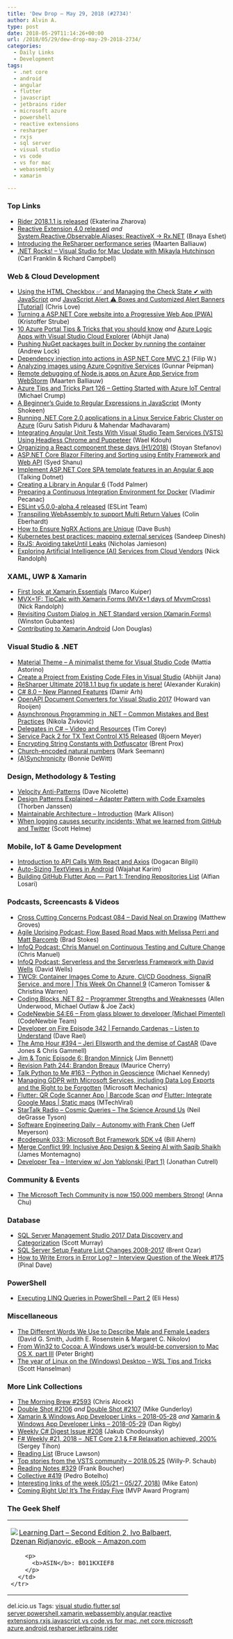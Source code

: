 ```yaml
---
title: 'Dew Drop – May 29, 2018 (#2734)'
author: Alvin A.
type: post
date: 2018-05-29T11:14:26+00:00
url: /2018/05/29/dew-drop-may-29-2018-2734/
categories:
  - Daily Links
  - Development
tags:
  - .net core
  - android
  - angular
  - flutter
  - javascript
  - jetbrains rider
  - microsoft azure
  - powershell
  - reactive extensions
  - resharper
  - rxjs
  - sql server
  - visual studio
  - vs code
  - vs for mac
  - webassembly
  - xamarin

---
```

### <a name="top"></a>Top Links

  * <a href="https://blog.jetbrains.com/dotnet/2018/05/25/rider-2018-1-1-released/" target="_blank">Rider 2018.1.1 is released</a> (Ekaterina Zharova)
  * <a href="https://medium.com/@bnayae/reactive-extension-4-0-released-c6ca2e6fb869?source=rss-44c6e773963c------2" target="_blank">Reactive Extension 4.0 released</a> _and_ <a href="https://medium.com/@bnayae/system-reactive-observable-aliases-reactivex-rx-net-a1164d3eb166?source=rss-44c6e773963c------2" target="_blank">System.Reactive.Observable.Aliases: ReactiveX → Rx.NET</a> (Bnaya Eshet)
  * <a href="https://blog.jetbrains.com/dotnet/2018/05/28/introducing-resharper-performance-series/" target="_blank">Introducing the ReSharper performance series</a> (Maarten Balliauw)
  * <a href="http://www.dotnetrocks.com/default.aspx?ShowNum=1549" target="_blank">.NET Rocks! &#8211; Visual Studio for Mac Update with Mikayla Hutchinson</a> (Carl Franklin & Richard Campbell)



### <a name="web"></a>Web & Cloud Development

  * <a href="https://love2dev.com/blog/html-checkbox" target="_blank">Using the HTML Checkbox ✅ and Managing the Check State ✔ with JavaScript</a> _and_ <a href="https://love2dev.com/blog/custom-javascript-alert" target="_blank">JavaScript Alert ⚠ Boxes and Customized Alert Banners [Tutorial]</a> (Chris Love)
  * <a href="https://blog.elmah.io/turning-an-aspnet-core-website-into-a-progressive-web-app-pwa/" target="_blank">Turning a ASP.NET Core website into a Progressive Web App (PWA)</a> (Kristoffer Strube)
  * <a href="https://dailydotnettips.com/azure-portal-tips-tricks/" target="_blank">10 Azure Portal Tips & Tricks that you should know</a> _and_ <a href="https://dailydotnettips.com/azure-logic-apps/" target="_blank">Azure Logic Apps with Visual Studio Cloud Explorer</a> (Abhijit Jana)
  * <a href="https://andrewlock.net/pushing-nuget-packages-built-in-docker-by-running-the-container/" target="_blank">Pushing NuGet packages built in Docker by running the container</a> (Andrew Lock)
  * <a href="https://www.strathweb.com/2018/05/dependency-injection-into-actions-in-asp-net-core-mvc-2-1/" target="_blank">Dependency injection into actions in ASP.NET Core MVC 2.1</a> (Filip W.)
  * <a href="http://gunnarpeipman.com/azure/analyze-images/" target="_blank">Analyzing images using Azure Cognitive Services</a> (Gunnar Peipman)
  * <a href="https://blog.maartenballiauw.be/post/2018/05/29/remote-debugging-node-js-azure-app-service-webstorm.html" target="_blank">Remote debugging of Node.js apps on Azure App Service from WebStorm</a> (Maarten Balliauw)
  * <a href="https://www.michaelcrump.net/azure-tips-and-tricks126/" target="_blank">Azure Tips and Tricks Part 126 &#8211; Getting Started with Azure IoT Central</a> (Michael Crump)
  * <a href="https://code.tutsplus.com/tutorials/a-beginners-guide-to-regular-expressions-in-javascript--cms-31130" target="_blank">A Beginner&#8217;s Guide to Regular Expressions in JavaScript</a> (Monty Shokeen)
  * <a href="https://blogs.msdn.microsoft.com/premier_developer/2018/05/27/running-net-core-2-0-applications-in-a-linux-service-fabric-cluster-on-azure/" target="_blank">Running .NET Core 2.0 applications in a Linux Service Fabric Cluster on Azure</a> (Guru Satish Piduru & Mahendar Madhavaram)
  * <a href="https://blogs.msdn.microsoft.com/premier_developer/2018/05/28/integrating-angular-unit-tests-with-visual-studio-team-services-vsts-using-headless-chrome-and-puppeteer/" target="_blank">Integrating Angular Unit Tests With Visual Studio Team Services (VSTS) Using Headless Chrome and Puppeteer</a> (Wael Kdouh)
  * <a href="http://www.phpied.com/organizing-react-component-h1-2018/" target="_blank">Organizing a React component these days (H1/2018)</a> (Stoyan Stefanov)
  * <a href="https://www.codeproject.com/Articles/1245972/ASP-NET-Core-Blazor-Filtering-and-Sorting-using-En" target="_blank">ASP.NET Core Blazor Filtering and Sorting using Entity Framework and Web API</a> (Syed Shanu)
  * <a href="http://www.talkingdotnet.com/implement-asp-net-core-spa-template-feature-in-angular6-app/" target="_blank">Implement ASP.NET Core SPA template features in an Angular 6 app</a> (Talking Dotnet)
  * <a href="https://blog.angularindepth.com/creating-a-library-in-angular-6-87799552e7e5?source=rss----e5ed704095b---4" target="_blank">Creating a Library in Angular 6</a> (Todd Palmer)
  * <a href="https://code-maze.com/preparing-ci-environment-docker/" target="_blank">Preparing a Continuous Integration Environment for Docker</a> (Vladimir Pecanac)
  * <a href="https://eslint.org/blog/2018/05/eslint-v5.0.0-alpha.4-released" target="_blank">ESLint v5.0.0-alpha.4 released</a> (ESLint Team)
  * <a href="https://blog.scottlogic.com/2018/05/29/transpiling-webassembly.html" target="_blank">Transpiling WebAssembly to support Multi Return Values</a> (Colin Eberhardt)
  * <a href="https://medium.com/@davembush/how-to-ensure-ngrx-actions-are-unique-32c6c4e529f9?source=rss-8d43998be36d------2" target="_blank">How to Ensure NgRX Actions are Unique</a> (Dave Bush)
  * <a href="http://feedproxy.google.com/~r/ClPlBl/~3/xG7F5yjxUNo/Kubernetes-best-practices-mapping-external-services.html" target="_blank">Kubernetes best practices: mapping external services</a> (Sandeep Dinesh)
  * <a href="https://blog.angularindepth.com/rxjs-avoiding-takeuntil-leaks-fb5182d047ef?source=rss----e5ed704095b---4" target="_blank">RxJS: Avoiding takeUntil Leaks</a> (Nicholas Jamieson)
  * <a href="http://feedproxy.google.com/~r/NicksNetTravels/~3/-gL3YI76v5A/post.aspx" target="_blank">Exploring Artificial Intelligence (AI) Services from Cloud Vendors</a> (Nick Randolph)



### <a name="silverlight"></a>XAML, UWP & Xamarin

  * <a href="https://marcofolio.net/xamarin-essentials-first-look/" target="_blank">First look at Xamarin.Essentials</a> (Marco Kuiper)
  * <a href="http://feedproxy.google.com/~r/NicksNetTravels/~3/RgluicoknQo/post.aspx" target="_blank">MVX=1F: TipCalc with Xamarin.Forms (MVX+1 days of MvvmCross)</a> (Nick Randolph)
  * <a href="https://winstongubantes.blogspot.com/2018/05/revisiting-custom-dialog-in-net.html" target="_blank">Revisiting Custom Dialog in .NET Standard version (Xamarin.Forms)</a> (Winston Gubantes)
  * <a href="https://blog.xamarin.com/contributing-xamarin-android/" target="_blank">Contributing to Xamarin.Android</a> (Jon Douglas)



### <a name="dotnet"></a>Visual Studio & .NET

  * <a href="https://equinsuocha.io/projects/material-theme/" target="_blank">Material Theme &#8211; A minimalist theme for Visual Studio Code</a> (Mattia Astorino)
  * <a href="https://dailydotnettips.com/create-a-project-from-existing-code-files-in-visual-studio/" target="_blank">Create a Project from Existing Code Files in Visual Studio</a> (Abhijit Jana)
  * <a href="https://blog.jetbrains.com/dotnet/2018/05/25/resharper-ultimate-2018-1-1-bug-fix-update/" target="_blank">ReSharper Ultimate 2018.1.1 bug fix update is here!</a> (Alexander Kurakin)
  * <a href="http://feedproxy.google.com/~r/netCurryRecentArticles/~3/Kzg9nD5i7ek/ShowArticle.aspx" target="_blank">C# 8.0 – New Planned Features</a> (Damir Arh)
  * <a href="https://blogs.endjin.com/2018/05/openapi-document-converters-for-visual-studio-2017/" target="_blank">OpenAPI Document Converters for Visual Studio 2017</a> (Howard van Rooijen)
  * <a href="https://rubikscode.net/2018/05/28/asynchronous-programming-in-net-common-mistakes-and-best-practices/" target="_blank">Asynchronous Programming in .NET – Common Mistakes and Best Practices</a> (Nikola Živković)
  * <a href="https://iamtimcorey.com/delegates/" target="_blank">Delegates in C# – Video and Resources</a> (Tim Corey)
  * <a href="https://www.textcontrol.com/blog/2018/05/28/service-pack-2-for-tx-text-control-x15-released/" target="_blank">Service Pack 2 for TX Text Control X15 Released</a> (Bjoern Meyer)
  * <a href="https://www.preemptive.com/blog/article/1004-encrypting-string-constants-with-dotfuscator/107-support-corner" target="_blank">Encrypting String Constants with Dotfuscator</a> (Brent Prox)
  * <a href="http://blog.ploeh.dk/2018/05/28/church-encoded-natural-numbers/" target="_blank">Church-encoded natural numbers</a> (Mark Seemann)
  * <a href="http://geek-goddess-bonnie.blogspot.com/2018/05/asynchronicity.html" target="_blank">(A)Synchronicity</a> (Bonnie DeWitt)



### <a name="design"></a>Design, Methodology & Testing

  * <a href="http://feedproxy.google.com/~r/LeadingAgile/~3/RXU3zF5lMiA/" target="_blank">Velocity Anti-Patterns</a> (Dave Nicolette)
  * <a href="https://stackify.com/design-patterns-explained-adapter-pattern-with-code-examples/" target="_blank">Design Patterns Explained – Adapter Pattern with Code Examples</a> (Thorben Janssen)
  * <a href="http://feedproxy.google.com/~r/StylingAndroid/~3/APKOqHhuCMo/" target="_blank">Maintainable Architecture – Introduction</a> (Mark Allison)
  * <a href="https://scotthelme.co.uk/when-logging-causes-security-incidents-what-we-learned-from-github-and-twitter/" target="_blank">When logging causes security incidents; What we learned from GitHub and Twitter</a> (Scott Helme)



### <a name="mobile"></a>Mobile, IoT & Game Development

  * <a href="https://code.tutsplus.com/tutorials/introduction-to-api-calls-with-react-and-axios--cms-21027" target="_blank">Introduction to API Calls With React and Axios</a> (Dogacan Bilgili)
  * <a href="https://android.jlelse.eu/auto-sizing-textviews-in-android-d615ee2dc794?source=rss----8fca399d4de---4" target="_blank">Auto-Sizing TextViews in Android</a> (Wajahat Karim)
  * <a href="https://medium.com/@alfianlosari/building-github-flutter-app-part-1-trending-repositories-list-f48683ac9bef?source=rss-192bb381a5de------2" target="_blank">Building GitHub Flutter App — Part 1: Trending Repositories List</a> (Alfian Losari)



### <a name="podcasts"></a>Podcasts, Screencasts & Videos

  * <a href="http://feedproxy.google.com/~r/CrossCuttingConcerns/~3/nCJcSOl7M98/Podcast-084-David-Neal-Drawing" target="_blank">Cross Cutting Concerns Podcast 084 &#8211; David Neal on Drawing</a> (Matthew Groves)
  * <a href="https://coalition.agileuprising.com/t/podcast-flow-based-road-maps-with-melissa-perri-and-matt-barcomb/1675" target="_blank">Agile Uprising Podcast: Flow Based Road Maps with Melissa Perri and Matt Barcomb</a> (Brad Stokes)
  * <a href="http://www.infoq.com/podcasts/chris-manuel-continuous-testing-culture-change?utm_campaign=infoq_content&utm_source=infoq&utm_medium=feed&utm_term=global" target="_blank">InfoQ Podcast: Chris Manuel on Continuous Testing and Culture Change</a> (Chris Manuel)
  * <a href="http://www.infoq.com/podcasts/david-wells-serverless-framework?utm_campaign=infoq_content&utm_source=infoq&utm_medium=feed&utm_term=global" target="_blank">InfoQ Podcast: Serverless and the Serverless Framework with David Wells</a> (David Wells)
  * <a href="https://channel9.msdn.com/Shows/This+Week+On+Channel+9/TWC9-Container-Images-Come-to-Azure-CICD-Goodness-SignalR-Service-and-more?WT.mc_id=DX_MVP4025064" target="_blank">TWC9: Container Images Come to Azure, CI/CD Goodness, SignalR Service, and more | This Week On Channel 9</a> (Cameron Tomisser & Christina Warren)
  * <a href="https://www.codingblocks.net/podcast/programmer-strengths-and-weaknesses/" target="_blank">Coding Blocks .NET 82 &#8211; Programmer Strengths and Weaknesses</a> (Allen Underwood, Michael Outlaw & Joe Zack)
  * <a href="https://www.codenewbie.org/podcast/from-glass-blower-to-developer" target="_blank">CodeNewbie S4:E6 &#8211; From glass blower to developer (Michael Pimentel)</a> (CodeNewbie Team)
  * <a href="http://developeronfire.com/podcast/episode-342-fernando-cardenas-listen-to-understand" target="_blank">Developer on Fire Episode 342 | Fernando Cardenas &#8211; Listen to Understand</a> (Dave Rael)
  * <a href="http://feedproxy.google.com/~r/TheAmpHour/~3/FQevIjTmJxg/" target="_blank">The Amp Hour #394 – Jeri Ellsworth and the demise of CastAR</a> (Dave Jones & Chris Gammell)
  * <a href="http://www.jimandtonic.show/6" target="_blank">Jim & Tonic Episode 6: Brandon Minnick</a> (Jim Bennett)
  * <a href="http://revisionpath.simplecast.fm/brandon-breaux" target="_blank">Revision Path 244: Brandon Breaux</a> (Maurice Cherry)
  * <a href="https://talkpython.fm/episodes/show/163/python-in-geoscience" target="_blank">Talk Python to Me #163 &#8211; Python in Geoscience</a> (Michael Kennedy)
  * <a href="http://www.youtube.com/watch?v=oKxjwdwnWqU" target="_blank">Managing GDPR with Microsoft Services, including Data Log Exports and the Right to be Forgotten</a> (Microsoft Mechanics)
  * <a href="http://www.youtube.com/watch?v=siuJhQ9BqsU" target="_blank">Flutter: QR Code Scanner App | Barcode Scan</a> _and_ <a href="http://www.youtube.com/watch?v=2PVHzuuN9Ww" target="_blank">Flutter: Integrate Google Maps | Static maps</a> (MTechViral)
  * <a href="https://soundcloud.com/startalk/cosmic-queries-the-science-around-us" target="_blank">StarTalk Radio &#8211; Cosmic Queries – The Science Around Us</a> (Neil deGrasse Tyson)
  * <a href="https://softwareengineeringdaily.com/2018/05/25/autonomy-with-frank-chen/" target="_blank">Software Engineering Daily &#8211; Autonomy with Frank Chen</a> (Jeff Meyerson)
  * <a href="https://codepunk.io/codepunk-033-microsoft-bot-framework-sdk-v4/" target="_blank">#codepunk 033: Microsoft Bot Framework SDK v4</a> (Bill Ahern)
  * <a href="http://www.mergeconflict.fm/99" target="_blank">Merge Conflict 99: Inclusive App Design & Seeing AI with Saqib Shaikh</a> (James Montemagno)
  * <a href="http://developertea.simplecast.fm/jon-yablonski" target="_blank">Developer Tea &#8211; Interview w/ Jon Yablonski (Part 1)</a> (Jonathan Cutrell)



### <a name="events"></a>Community & Events

  * <a href="https://techcommunity.microsoft.com/t5/Tech-Community-Blog/The-Microsoft-Tech-Community-is-now-150-000-members-Strong/ba-p/197808" target="_blank">The Microsoft Tech Community is now 150,000 members Strong!</a> (Anna Chu)



### <a name="sql"></a>Database

  * <a href="http://feedproxy.google.com/~r/MSSQLTips-LatestSqlServerTips/~3/dOPJhHCwwoQ/tip.asp" target="_blank">SQL Server Management Studio 2017 Data Discovery and Categorization</a> (Scott Murray)
  * <a href="http://feedproxy.google.com/~r/BrentOzar-SqlServerDba/~3/7otLszja2gE/" target="_blank">SQL Server Setup Feature List Changes 2008-2017</a> (Brent Ozar)
  * <a href="https://blog.sqlauthority.com/2018/05/27/how-to-write-errors-in-error-log-interview-question-of-the-week-175/" target="_blank">How to Write Errors in Error Log? – Interview Question of the Week #175</a> (Pinal Dave)



### <a name="ps"></a>PowerShell

  * <a href="https://powershell.org/2018/05/28/executing-linq-queries-in-powershell-part-2/" target="_blank">Executing LINQ Queries in PowerShell &#8211; Part 2</a> (Eli Hess)



### <a name="misc"></a>Miscellaneous

  * <a href="https://hbr.org/2018/05/the-different-words-we-use-to-describe-male-and-female-leaders" target="_blank">The Different Words We Use to Describe Male and Female Leaders</a> (David G. Smith, Judith E. Rosenstein & Margaret C. Nikolov)
  * <a href="https://arstechnica.com/gadgets/2018/05/microsoft-learn-from-apple-iii/" target="_blank">From Win32 to Cocoa: A Windows user’s would-be conversion to Mac OS X, part III</a> (Peter Bright)
  * <a href="http://feeds.hanselman.com/~/548549676/0/scotthanselman~The-year-of-Linux-on-the-Windows-Desktop-WSL-Tips-and-Tricks.aspx" target="_blank">The year of Linux on the (Windows) Desktop &#8211; WSL Tips and Tricks</a> (Scott Hanselman)



### <a name="links"></a>More Link Collections

  * <a href="http://feedproxy.google.com/~r/ReflectivePerspective/~3/_clGs6pZQZU/" target="_blank">The Morning Brew #2593</a> (Chris Alcock)
  * <a href="https://afreshcup.com/home/2018/05/28/double-shot-2106.html" target="_blank">Double Shot #2106</a> _and_ <a href="https://afreshcup.com/home/2018/05/29/double-shot-2107.html" target="_blank">Double Shot #2107</a> (Mike Gunderloy)
  * <a href="https://links.danrigby.com/2018/05/app-developer-links-2018-05-28/" target="_blank">Xamarin & Windows App Developer Links &#8211; 2018-05-28</a> _and_ <a href="https://links.danrigby.com/2018/05/app-developer-links-2018-05-29/" target="_blank">Xamarin & Windows App Developer Links &#8211; 2018-05-29</a> (Dan Rigby)
  * <a href="http://feedproxy.google.com/~r/digest-csharp/~3/HZzTlcK2z_s/208" target="_blank">Weekly C# Digest Issue #208</a> (Jakub Chodounsky)
  * <a href="https://sergeytihon.com/2018/05/26/f-weekly-21-2018-net-core-2-1-f-relaxation-achieved-200/" target="_blank">F# Weekly #21, 2018 – .NET Core 2.1 & F# Relaxation achieved, 200%</a> (Sergey Tihon)
  * <a href="http://www.brucelawson.co.uk/2018/reading-list-198/" target="_blank">Reading List</a> (Bruce Lawson)
  * <a href="https://blogs.msdn.microsoft.com/devops/2018/05/25/top-stories-from-the-vsts-community-2018-05-25/" target="_blank">Top stories from the VSTS community – 2018.05.25</a> (Willy-P. Schaub)
  * <a href="http://www.frankysnotes.com/2018/05/reading-notes-329.html" target="_blank">Reading Notes #329</a> (Frank Boucher)
  * <a href="http://feedproxy.google.com/~r/tympanus/~3/Rgq9JlCzzQA/" target="_blank">Collective #419</a> (Pedro Botelho)
  * <a href="https://samestuffdifferentday.com/2018/05/28/interesting-links-of-the-week-05-21-05-27-2018/" target="_blank">Interesting links of the week (05/21 – 05/27, 2018)</a> (Mike Eaton)
  * <a href="https://blogs.msdn.microsoft.com/mvpawardprogram/2018/05/25/friday-five-may-25th/" target="_blank">Coming Right Up! It’s The Friday Five</a> (MVP Award Program)



### <a name="shelf"></a>The Geek Shelf

<div class="wlWriterEditableSmartContent" id="scid:7dc1bd33-94bd-46fd-a20b-0131235bcd47:fb559632-8464-47f7-b2f3-1422d722d5d2" style="margin: 0px; padding: 0px; float: none; display: inline;">
  <table cellspacing="0" cellpadding="2" width="400" border="0" unselectable="on">
    <tr>
      <td valign="top" width="400">
        <p>
          <a title="Learning Dart - Second Edition 2, Ivo Balbaert, Dzenan Ridjanovic, eBook - Amazon.com" href="https://www.amazon.com/exec/obidos/ASIN/B011KXIEF8/amavin-20"><img data-recalc-dims="1" decoding="async" src="https://i0.wp.com/images-na.ssl-images-amazon.com/images/I/51uZvz0X-XL._AC_US200_.jpg?w=660&#038;ssl=1" border="0" align="left" style="float:left" />Learning Dart &#8211; Second Edition 2, Ivo Balbaert, Dzenan Ridjanovic, eBook &#8211; Amazon.com</a>
        </p>
        
        <p>
          <b>ASIN</b>: B011KXIEF8
        </p>
      </td>
    </tr>
  </table>
</div>



<div class="wlWriterEditableSmartContent" id="scid:77ECF5F8-D252-44F5-B4EB-D463C5396A79:a998bfbe-3a17-471a-abd6-96f5117d4b3c" style="margin: 0px; padding: 0px; float: none; display: inline;">
  del.icio.us Tags: <a href="http://del.icio.us/popular/visual+studio" rel="tag">visual studio</a>,<a href="http://del.icio.us/popular/flutter" rel="tag">flutter</a>,<a href="http://del.icio.us/popular/sql+server" rel="tag">sql server</a>,<a href="http://del.icio.us/popular/powershell" rel="tag">powershell</a>,<a href="http://del.icio.us/popular/xamarin" rel="tag">xamarin</a>,<a href="http://del.icio.us/popular/webassembly" rel="tag">webassembly</a>,<a href="http://del.icio.us/popular/angular" rel="tag">angular</a>,<a href="http://del.icio.us/popular/reactive+extensions" rel="tag">reactive extensions</a>,<a href="http://del.icio.us/popular/rxjs" rel="tag">rxjs</a>,<a href="http://del.icio.us/popular/javascript" rel="tag">javascript</a>,<a href="http://del.icio.us/popular/vs+code" rel="tag">vs code</a>,<a href="http://del.icio.us/popular/vs+for+mac" rel="tag">vs for mac</a>,<a href="http://del.icio.us/popular/.net+core" rel="tag">.net core</a>,<a href="http://del.icio.us/popular/microsoft+azure" rel="tag">microsoft azure</a>,<a href="http://del.icio.us/popular/android" rel="tag">android</a>,<a href="http://del.icio.us/popular/resharper" rel="tag">resharper</a>,<a href="http://del.icio.us/popular/jetbrains+rider" rel="tag">jetbrains rider</a>
</div>